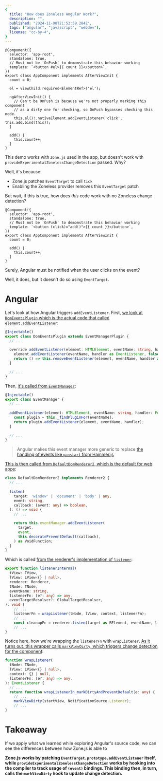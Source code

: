 ```yaml
---
{
  title: "How does Zoneless Angular Work?",
  description: "",
  published: "2024-11-08T21:52:59.284Z",
  tags: ["angular", "javascript", "webdev"],
  license: "cc-by-4",
}
---
```




```angular-ts
@Component({
  selector: 'app-root',
  standalone: true,
  // Must not be `OnPush` to demonstrate this behavior working
  template: `<button #el>{{ count }}</button>`,
})
export class AppComponent implements AfterViewInit {
  count = 0;

  el = viewChild.required<ElementRef>('el');

  ngAfterViewInit() {
  	// Can't be OnPush is because we're not properly marking this component
  	// as a dirty one for checking, so OnPush bypasses checking this node.
    this.el()!.nativeElement.addEventListener('click', this.add.bind(this));
  }

  add() {
    this.count++;
  }
}
```

This demo works with `Zone.js` used in the app, but doesn't work with `provideExperimentalZonelessChangeDetection` passed. Why?

Well, it's because:

- Zone.js patches `EventTarget` to call `tick`
- Enabling the Zoneless provider removes this `EventTarget` patch

But wait, if this is true, how does _this_ code work with no Zoneless change detection?

```angular-ts
@Component({
  selector: 'app-root',
  standalone: true,
  // Must not be `OnPush` to demonstrate this behavior working
  template: `<button (click)="add()">{{ count }}</button>`,
})
export class AppComponent implements AfterViewInit {
  count = 0;

  add() {
    this.count++;
  }
}
```

Surely, Angular must be notified when the user clicks on the event?

Well, it does, but it doesn't do so using `EventTarget`.

# Angular 

Let's look at how Angular triggers `addEventListener`. First, [we look at `DomEventsPlugin` which is the actual code that called `element.addEventListener`](https://github.com/angular/angular/blob/6819d6abf3381383d3b5e25e04d1866b7438fca8/packages/platform-browser/src/dom/events/dom_events.ts#L26-L29):

```typescript
@Injectable()
export class DomEventsPlugin extends EventManagerPlugin {
  // ...

  override addEventListener(element: HTMLElement, eventName: string, handler: Function): Function {
    element.addEventListener(eventName, handler as EventListener, false);
    return () => this.removeEventListener(element, eventName, handler as EventListener);
  }

  // ...
}
```

Then, [it's called from `EventManager`](https://github.com/angular/angular/blob/6819d6abf3381383d3b5e25e04d1866b7438fca8/packages/platform-browser/src/dom/events/event_manager.ts#L61-L64):

```typescript
@Injectable()
export class EventManager {
  // ...
  
  addEventListener(element: HTMLElement, eventName: string, handler: Function): Function {
    const plugin = this._findPluginFor(eventName);
    return plugin.addEventListener(element, eventName, handler);
  }
    
  // ...
}
```

> Angular makes this event manager more generic to replace [the handling of events like `panstart` from Hammer.js](https://angular.dev/api/platform-browser/HammerModule?tab=description)

[This is then called from `DefaultDomRenderer2`, which is the default for web apps](https://github.com/angular/angular/blob/6819d6abf3381383d3b5e25e04d1866b7438fca8/packages/platform-browser/src/dom/dom_renderer.ts#L341-L361):

```typescript
class DefaultDomRenderer2 implements Renderer2 {
  // ...
    
  listen(
    target: 'window' | 'document' | 'body' | any,
    event: string,
    callback: (event: any) => boolean,
  ): () => void {
    // ...

    return this.eventManager.addEventListener(
      target,
      event,
      this.decoratePreventDefault(callback),
    ) as VoidFunction;
  }
}
```

Which is called [from the renderer's implementation of `listener`](https://github.com/angular/angular/blob/6819d6abf3381383d3b5e25e04d1866b7438fca8/packages/core/src/render3/instructions/listener.ts#L218-L220):

```typescript
export function listenerInternal(
  tView: TView,
  lView: LView<{} | null>,
  renderer: Renderer,
  tNode: TNode,
  eventName: string,
  listenerFn: (e?: any) => any,
  eventTargetResolver?: GlobalTargetResolver,
): void {
    // ...
    listenerFn = wrapListener(tNode, lView, context, listenerFn);
    // ...
    const cleanupFn = renderer.listen(target as RElement, eventName, listenerFn);
    // ...
}
```

Notice here, how we're wrapping the `listenerFn` with `wrapListener`. [As it turns out, this wrapper calls `markViewDirty`, which triggers change detection for the component](https://github.com/angular/angular/blob/6819d6abf3381383d3b5e25e04d1866b7438fca8/packages/core/src/render3/instructions/listener.ts#L309):

```typescript
function wrapListener(
  tNode: TNode,
  lView: LView<{} | null>,
  context: {} | null,
  listenerFn: (e?: any) => any,
): EventListener {
  // ...
  return function wrapListenerIn_markDirtyAndPreventDefault(e: any) {
 	// ...
    markViewDirty(startView, NotificationSource.Listener);
	// ...
}
```

# Takeaway

If we apply what we learned while exploring Angular's source code, we can see the differences between how Zone.js is able to 



**Zone.js works by patching `EventTarget.prototype.addEventListener` itself, while `provideExperimentalZonelessChangeDetection` works by hooking into the compiler to track usage of `(event)` bindings. This binding then, in turn, calls the `markViewDirty` hook to update change detection.**

